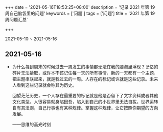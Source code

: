+++
date = '2021-05-16T18:53:25+08:00'
description = '记录 2021 年第 19 周自己脑袋里的问题'
keywords = ['问题']
tags = ['问题']
title = '2021 年第 19 周问题汇总'

+++

2021-05-10 ~ 2021-05-16

## 2021-05-16

- 为什么每到周末的时候过去一周发生的事情都无法在我的脑海里浮现？记忆的碎片无法拾取，或许本不该记住每一天的所有事情，新的一天都有一个主题，把主题串联起来，就是我过去的一周。人存在的标记或许就是这些记录。未来人看到这些记录就会称其为历史。
  
  回望茫茫历史，一个人存在最重要的标记就是他是否留下了文字资料或者其他文化类型。人很容易就身陷囹吾，陷入到自己的小世界里无法自拔。世界运转自有其法则，自己行事也有某种规律。掌握这种规律，让它按照你期望的方向发展。
  
  ——思维的高光时刻
